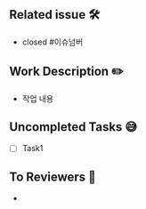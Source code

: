 ## Related issue 🛠
- closed #이슈넘버

## Work Description ✏️
- 작업 내용


## Uncompleted Tasks 😅
- [ ] Task1

## To Reviewers 📢
- 

